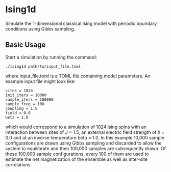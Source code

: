 # Ising1d

Simulate the 1-dimensional classical Ising model with periodic boundary
conditions using Gibbs sampling.

## Basic Usage

Start a simulation by running the command:

    ./ising1d path/to/input_file.toml

where input_file.toml is a TOML file containing model parameters. An example
input file might look like:

```
sites = 1024
init_iters = 10000
sample_iters = 100000
sample_freq = 100
coupling = 1.5
field = 0.0
beta = 1.0
```

which would correspond to a simulation of 1024 ising spins with an interaction
between sites of J = 1.5, an external electric field strength of h = 0.0 and at
an inverse temperature beta = 1.0. In this example 10,000 sample configurations
are drawn using Gibbs sampling and discarded to allow the system to equilibrate
and then 100,000 samples are subsequently drawn. Of these 100,000 sample
configurations, every 100 of them are used to estimate the net magnetization of
the ensemble as well as inter-site correlations.